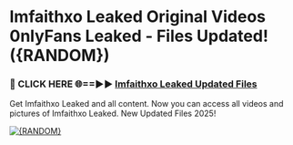# Imfaithxo Leaked Original Videos 0nlyFans Leaked - Files Updated! ({RANDOM})

<h3>🔴 CLICK HERE 🌐==►► <a href="https://betterlinks.top/A2PfLJ" rel="nofollow">Imfaithxo Leaked Updated Files</a></h3>

Get Imfaithxo Leaked and all content. Now you can access all videos and pictures of Imfaithxo Leaked. New Updated Files 2025!

[![{RANDOM}](https://i.imgur.com/ppqm5kG.gif)](https://betterlinks.top/A2PfLJ)